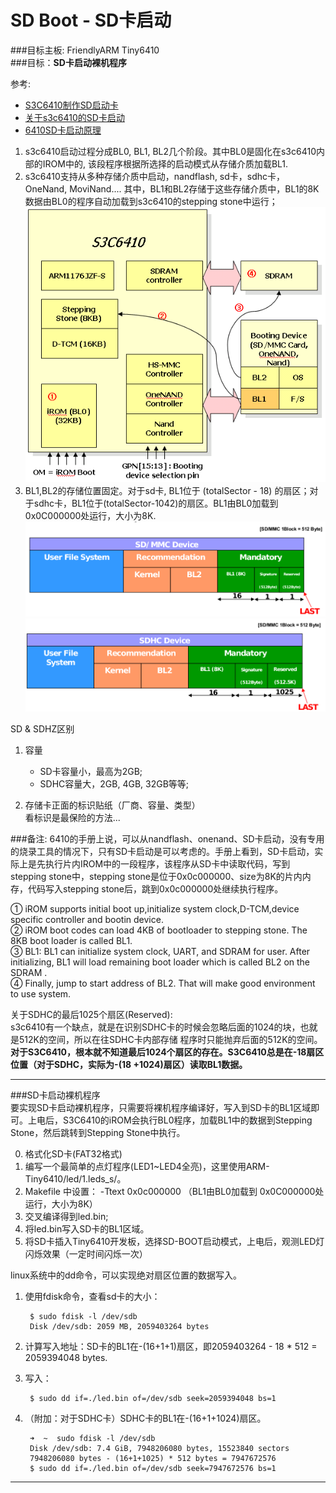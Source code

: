 SD Boot - SD卡启动
==================

###目标主板: FriendlyARM Tiny6410   
###目标：**SD卡启动裸机程序**    

参考:     
* [S3C6410制作SD启动卡](http://www.amobbs.com/forum.php?mod=viewthread&tid=3472292)     
* [关于s3c6410的SD卡启动](http://blog.csdn.net/jenkinslee/article/details/7219051)  
* [6410SD卡启动原理](http://www.cnblogs.com/lp1129/articles/3371177.html)

1. s3c6410启动过程分成BL0, BL1, BL2几个阶段。其中BL0是固化在s3c6410内部的IROM中的, 该段程序根据所选择的启动模式从存储介质加载BL1.
2. s3c6410支持从多种存储介质中启动，nandflash, sd卡，sdhc卡，OneNand, MoviNand.... 其中，BL1和BL2存储于这些存储介质中，BL1的8K数据由BL0的程序自动加载到s3c6410的stepping stone中运行；
![boot](images/boot.png "boot")
4. BL1,BL2的存储位置固定。对于sd卡, BL1位于 (totalSector - 18) 的扇区；对于sdhc卡，BL1位于(totalSector-1042)的扇区。BL1由BL0加载到 0x0C000000处运行，大小为8K.
![sd](images/sd-mapping.png "sd-mapping")
![sdhc](images/sdhc-mapping.png "sd-mapping")

SD & SDHZ区别

1. 容量    
	
	* SD卡容量小，最高为2GB;
	* SDHC容量大，2GB, 4GB, 32GB等等;
2. 存储卡正面的标识贴纸（厂商、容量、类型）    
	看标识是最保险的方法...

###备注: 
6410的手册上说，可以从nandflash、onenand、SD卡启动，没有专用的烧录工具的情况下，只有SD卡启动是可以考虑的。手册上看到，SD卡启动，实际上是先执行片内IROM中的一段程序，该程序从SD卡中读取代码，写到stepping stone中，stepping stone是位于0x0c000000、size为8K的片内内存，代码写入stepping stone后，跳到0x0c000000处继续执行程序。

①  iROM supports initial boot up,initialize system clock,D-TCM,device specific controller and bootin device.     
②  iROM boot codes can load 4KB of bootloader to stepping stone. The 8KB boot loader is called BL1.    
③  BL1: BL1 can initialize system clock, UART, and SDRAM for user. After initializing, BL1 will load remaining boot loader which is called BL2 on the SDRAM .    
④  Finally, jump to start address of BL2. That will make good environment to use system.     

关于SDHC的最后1025个扇区(Reserved):     
s3c6410有一个缺点，就是在识别SDHC卡的时候会忽略后面的1024的块，也就是512K的空间，所以在往SDHC卡内部存储
程序时只能抛弃后面的512K的空间。    
**对于S3C6410，根本就不知道最后1024个扇区的存在。S3C6410总是在-18扇区位置（对于SDHC，实际为-(18
+1024)扇区）读取BL1数据。**   

---- 
###SD卡启动裸机程序    
要实现SD卡启动裸机程序，只需要将裸机程序编译好，写入到SD卡的BL1区域即可。上电后，S3C6410的iROM会执行BL0程序，加载BL1中的数据到Stepping Stone，然后跳转到Stepping Stone中执行。
    
0. 格式化SD卡(FAT32格式)
1. 编写一个最简单的点灯程序(LED1~LED4全亮)，这里使用ARM-Tiny6410/led/1.leds_s/。
2. Makefile 中设置： -Ttext 0x0c000000 （BL1由BL0加载到 0x0C000000处运行，大小为8K）
3. 交叉编译得到led.bin;
4. 将led.bin写入SD卡的BL1区域。
5. 将SD卡插入Tiny6410开发板，选择SD-BOOT启动模式，上电后，观测LED灯闪烁效果（一定时间闪烁一次）

linux系统中的dd命令，可以实现绝对扇区位置的数据写入。      

1. 使用fdisk命令，查看sd卡的大小：    

		$ sudo fdisk -l /dev/sdb  
		Disk /dev/sdb: 2059 MB, 2059403264 bytes  
	
2. 计算写入地址：SD卡的BL1在-(16+1+1)扇区，即2059403264 - 18 * 512 = 2059394048 bytes.
3. 写入：

		$ sudo dd if=./led.bin of=/dev/sdb seek=2059394048 bs=1
4. （附加：对于SDHC卡）SDHC卡的BL1在-(16+1+1024)扇区。

		➜  ~  sudo fdisk -l /dev/sdb
		Disk /dev/sdb: 7.4 GiB, 7948206080 bytes, 15523840 sectors
		7948206080 bytes - (16+1+1025) * 512 bytes = 7947672576
		$ sudo dd if=./led.bin of=/dev/sdb seek=7947672576 bs=1

----




